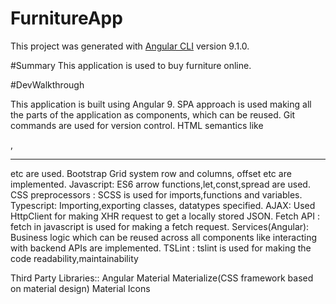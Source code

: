 # FurnitureApp

This project was generated with [Angular CLI](https://github.com/angular/angular-cli) version 9.1.0.

#Summary
This application is used to buy furniture online.

#DevWalkthrough

This application is built using Angular 9. SPA approach is used making all the parts of the application as components, which can be reused. 
Git commands are used for version control. 
HTML semantics like <nav>,<hr> etc are used.
Bootstrap Grid system row and columns, offset etc are implemented.
Javascript: ES6 arrow functions,let,const,spread are used.
CSS preprocessors : SCSS is used for imports,functions and variables.
Typescript: Importing,exporting classes, datatypes specified.
AJAX: Used HttpClient for making XHR request to get a locally stored JSON.
Fetch API : fetch in javascript is used for making a fetch request.
Services(Angular): Business logic which can be reused across all components like interacting with backend APIs are implemented.
TSLint : tslint is used for making the code readability,maintainability

Third Party Libraries::
Angular Material
Materialize(CSS framework based on material design)
Material Icons




